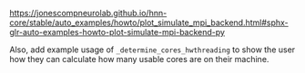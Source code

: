 <!--
# Title: 4.12 Parallelism: MPI
# Updated: 2024-01-16
#
# Contributors:
    # Dylan Daniels
-->

https://jonescompneurolab.github.io/hnn-core/stable/auto_examples/howto/plot_simulate_mpi_backend.html#sphx-glr-auto-examples-howto-plot-simulate-mpi-backend-py

Also, add example usage of `_determine_cores_hwthreading` to show the user how they can calculate how many usable cores are on their machine.
